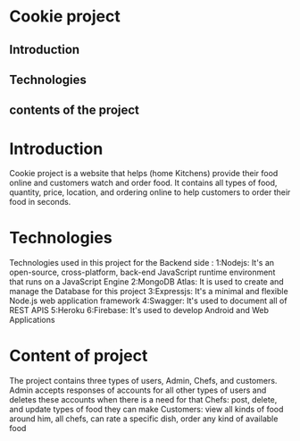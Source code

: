 # Cookie project
## Introduction
## Technologies
## contents of the project


# Introduction
 Cookie project is a website that helps (home Kitchens) provide their food online and customers watch and order food. It contains all types of food, quantity, price, location, and ordering online to help customers to order their food in seconds.
  
  
  # Technologies
   Technologies used in this project  for the Backend side :
   1:Nodejs: It's an open-source, cross-platform, back-end JavaScript runtime environment that runs on a JavaScript Engine
   2:MongoDB Atlas: It is used to create and manage the Database for this project
   3:Expressjs: It's a minimal and flexible Node.js web application framework
   4:Swagger: It's used to document all of REST APIS
   5:Heroku 
   6:Firebase: It's used to develop Android and Web Applications 


# Content of project
   The project contains three types of users, Admin, Chefs, and customers.
    Admin accepts responses of accounts for all other types of users and deletes these accounts when there is a need for that
    Chefs: post, delete, and update types of food they can make
    Customers: view all kinds of food around him, all chefs, can rate a specific dish, order any kind of available food  
